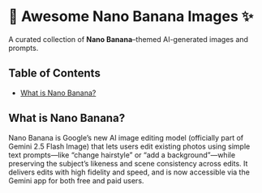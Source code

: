 # 🍌 Awesome Nano Banana Images ✨

A curated collection of **Nano Banana**–themed AI-generated images and prompts.

<a id="table-of-contents"></a>
## Table of Contents

- [What is Nano Banana?](#nano-banana-intro)

<a id="nano-banana-intro"></a>
## What is Nano Banana?

Nano Banana is Google’s new AI image editing model (officially part of Gemini 2.5 Flash Image) that lets users edit existing photos using simple text prompts—like “change hairstyle” or “add a background”—while preserving the subject’s likeness and scene consistency across edits. It delivers edits with high fidelity and speed, and is now accessible via the Gemini app for both free and paid users.
